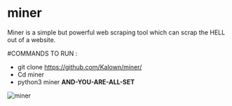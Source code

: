 # miner
Miner is a simple but powerful web scraping tool which can scrap the HELL out of a website.

#COMMANDS TO RUN :

- git clone https://github.com/Kalown/miner/ 
- Cd miner
- python3 miner 
**AND-YOU-ARE-ALL-SET** 

![miner](https://user-images.githubusercontent.com/86701829/143688918-646b9589-2ebd-4ce3-9458-9f7766d1e993.JPG)
